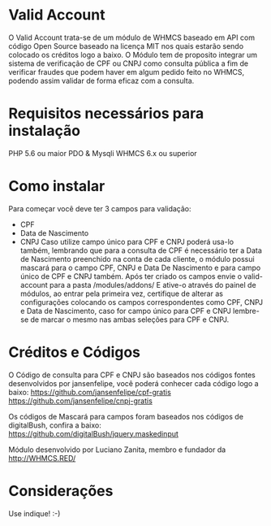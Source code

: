 # Valid Account
O Valid Account trata-se de um módulo de WHMCS baseado em API com código Open Source baseado na licença MIT nos quais estarão sendo colocado os créditos logo a baixo.
O Módulo tem de proposito integrar um sistema de verificação de CPF ou CNPJ como consulta pública a fim de verificar fraudes que podem haver em algum pedido feito no WHMCS, podendo assim validar de forma eficaz com a consulta.

# Requisitos necessários para instalação
PHP 5.6 ou maior
PDO & Mysqli
WHMCS 6.x ou superior

# Como instalar
Para começar você deve ter 3 campos para validação:
- CPF
- Data de Nascimento
- CNPJ
Caso utilize campo único para CPF e CNPJ poderá usa-lo também, lembrando que para a consulta de CPF é necessário ter a Data de Nascimento preenchido na conta de cada cliente, o módulo possui mascará para o campo CPF, CNPJ e Data De Nascimento e para campo único de CPF e CNPJ também.
Após ter criado os campos envie o valid-account para a pasta /modules/addons/
E ative-o através do painel de módulos, ao entrar pela primeira vez, certifique de alterar as configurações colocando os campos correspondentes como CPF, CNPJ e Data de Nascimento, caso for campo único para CPF e CNPJ lembre-se de marcar o mesmo nas ambas seleções para CPF e CNPJ.

# Créditos e Códigos
O Código de consulta para CPF e CNPJ são baseados nos códigos fontes desenvolvidos por jansenfelipe, você poderá conhecer cada código logo a baixo:
https://github.com/jansenfelipe/cpf-gratis
https://github.com/jansenfelipe/cnpj-gratis

Os códigos de Mascará para campos foram baseados nos códigos de digitalBush, confira a baixo:
https://github.com/digitalBush/jquery.maskedinput

Módulo desenvolvido por Luciano Zanita, membro e fundador da http://WHMCS.RED/


# Considerações
Use indique! :-)
